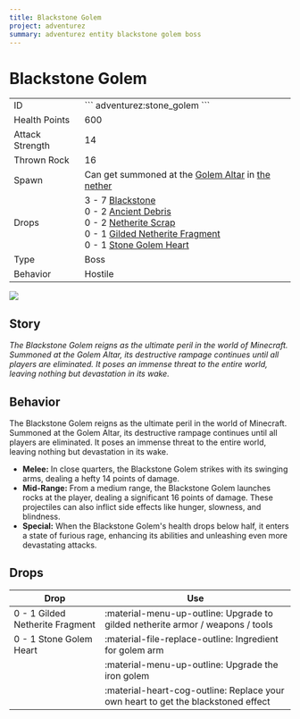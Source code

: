 ```yaml
---
title: Blackstone Golem
project: adventurez
summary: adventurez entity blackstone golem boss
---
```

# Blackstone Golem
<div class="combi">
<div class="divthing">
<table class="tablething">
    <tbody>
        <tr>
            <td class="first-column">ID</td>
            <td class="second-column">
            ```
            adventurez:stone_golem
            ```
            </td>
        </tr>
        <tr id="linear-top">
            <td class="first-column">Health Points</td>
            <td class="second-column">600</td>
        </tr>
        <tr id="linear-top">
            <td class="first-column">Attack Strength</td>
            <td class="second-column">14</td>
        </tr>
        <tr id="linear-top">
            <td class="first-column">Thrown Rock</td>
            <td class="second-column">16</td>
        </tr>
        <tr id="linear-top">
            <td class="first-column">Spawn</td>
            <td class="second-column">Can get summoned at the <a href="../../Structures/Golem_Altar/">Golem Altar</a> in <a href="https://minecraft.wiki/w/The_Nether" target="_blank">the nether</a></td>
        </tr>
        <tr id="linear-top">
            <td class="first-column">Drops</td>
            <td class="second-column">3 - 7 <a href="https://minecraft.wiki/w/Blackstone" target="_blank">Blackstone</a><br>0 - 2 <a href="https://minecraft.wiki/w/Ancient_Debris" target="_blank">Ancient Debris</a><br>0 - 2 <a href="https://minecraft.wiki/w/Netherite_Scrap" target="_blank">Netherite Scrap</a><br>0 - 1 <a href="../../Items/Gilded_Netherite_Fragment/">Gilded Netherite Fragment</a><br>0 - 1 <a href="../../Items/Stone_Golem_Heart/">Stone Golem Heart</a></td>
        </tr>
        <tr id="linear-top">
            <td class="first-column">Type</td>
            <td class="second-column">Boss</td>
        </tr>
        <tr id="linear-top">
            <td class="first-column">Behavior</td>
            <td class="second-column">Hostile</td>
        </tr>
    </tbody>
</table>
</div>
<div class="div-img-center">
<img src="/wiki/assets/adventurez/entities/blackstone_golem.png" loading="lazy" />
</div>
</div>

## Story

*The Blackstone Golem reigns as the ultimate peril in the world of Minecraft. Summoned at the Golem Altar, its destructive rampage continues until all players are eliminated. It poses an immense threat to the entire world, leaving nothing but devastation in its wake.*

## Behavior

The Blackstone Golem reigns as the ultimate peril in the world of Minecraft. Summoned at the Golem Altar, its destructive rampage continues until all players are eliminated. It poses an immense threat to the entire world, leaving nothing but devastation in its wake.

* **Melee:** In close quarters, the Blackstone Golem strikes with its swinging arms, dealing a hefty 14 points of damage.
* **Mid-Range:** From a medium range, the Blackstone Golem launches rocks at the player, dealing a significant 16 points of damage. These projectiles can also inflict side effects like hunger, slowness, and blindness.
* **Special:** When the Blackstone Golem's health drops below half, it enters a state of furious rage, enhancing its abilities and unleashing even more devastating attacks.

## Drops
| Drop                            | Use                                                                               |
| ------------------------------- | --------------------------------------------------------------------------------- |
| 0 - 1 Gilded Netherite Fragment | :material-menu-up-outline: Upgrade to gilded netherite armor / weapons / tools    |
| 0 - 1 Stone Golem Heart         | :material-file-replace-outline: Ingredient for golem arm                          |
|                                 | :material-menu-up-outline: Upgrade the iron golem                                 |
|                                 | :material-heart-cog-outline: Replace your own heart to get the blackstoned effect |